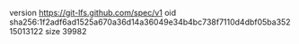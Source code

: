 version https://git-lfs.github.com/spec/v1
oid sha256:1f2adf6ad1525a670a36d14a36049e34b4bc738f7110d4dbf05ba35215013122
size 39982
